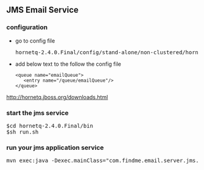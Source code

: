 ## JMS Email Service ##

### configuration ###
- go to config file
  <pre>
  hornetq-2.4.0.Final/config/stand-alone/non-clustered/hornetq-jms.xml 
  </pre>
- add below text to the follow the config file
   <br />
   ```
   <queue name="emailQueue">
      <entry name="/queue/emailQueue"/>
   </queue>
   ```

http://hornetq.jboss.org/downloads.html

### start the jms service ###
<pre>
$cd hornetq-2.4.0.Final/bin
$sh run.sh
</pre>

### run your jms application service ###
<pre>
mvn exec:java -Dexec.mainClass="com.findme.email.server.jms.JMSEmailReceiverApp"
</pre>
